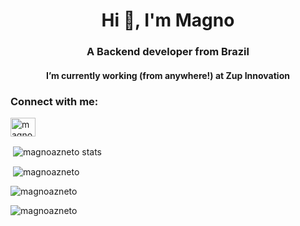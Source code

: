 <h1 align="center">Hi 👋, I'm Magno</h1>
<h3 align="center">A Backend developer from Brazil</h3>
<h4 align="center"> I’m currently working (from anywhere!) at Zup Innovation</h4>

<h3 align="left">Connect with me:</h3>
<p align="left">
<a href="https://linkedin.com/in/magnoazevedo" target="blank"><img align="center" src="https://cdn.jsdelivr.net/npm/simple-icons@3.0.1/icons/linkedin.svg" alt="magnoazevedo" height="30" width="40" /></a>
</p>

<p>&nbsp;<img align="center" src="https://github-readme-stats.vercel.app/api?username=magnoazneto&show_icons=true&theme=dark&locale=en&include_all_commits=true" alt="magnoazneto stats" /></p>

<p>&nbsp;<img align="center" src="https://github-readme-stats.vercel.app/api?username=magnoazneto&show_icons=true&theme=dark&locale=en" alt="magnoazneto" /></p>

<p><img align="center" src="https://github-readme-streak-stats.herokuapp.com/?user=magnoazneto&theme=dark" alt="magnoazneto" /></p>

<p><img align="left" src="https://github-readme-stats.vercel.app/api/top-langs?username=magnoazneto&show_icons=true&theme=dark&locale=en&layout=compact" alt="magnoazneto" /></p>

